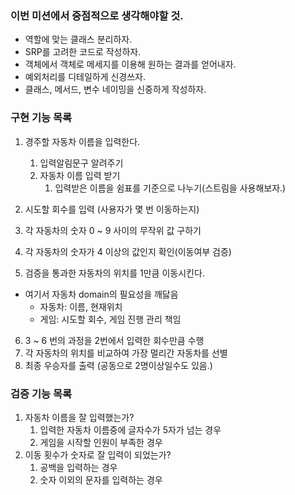 ### 이번 미션에서 중점적으로 생각해야할 것.

- 역할에 맞는 클래스 분리하자.
- SRP를 고려한 코드로 작성하자.
- 객체에서 객체로 메세지를 이용해 원하는 결과를 얻어내자.
- 예외처리를 디테일하게 신경쓰자.
- 클래스, 메서드, 변수 네이밍을 신중하게 작성하자.

### 구현 기능 목록

1. 경주할 자동차 이름을 입력한다.
   1. 입력알림문구 알려주기
   2. 자동차 이름 입력 받기
      1. 입력받은 이름을 쉼표를 기준으로 나누기(스트림을 사용해보자.)

2. 시도할 회수를 입력 (사용자가 몇 번 이동하는지)
3. 각 자동차의 숫자 0 ~ 9 사이의 무작위 값 구하기
4. 각 자동차의 숫자가 4 이상의 값인지 확인(이동여부 검증)
5. 검증을 통과한 자동차의 위치를 1만큼 이동시킨다.

- 여기서 자동차 domain의 필요성을 깨닳음
  - 자동차: 이름, 현재위치
  - 게임: 시도할 회수, 게임 진행 관리 책임

6. 3 ~ 6 번의 과정을 2번에서 입력한 회수만큼 수행
7. 각 자동차의 위치를 비교하여 가장 멀리간 자동차를 선별
8. 최종 우승자를 출력 (공동으로 2명이상일수도 있음.)

### 검증 기능 목록

1. 자동차 이름을 잘 입력했는가?
   1. 입력한 자동차 이름중에 글자수가 5자가 넘는 경우
   2. 게임을 시작할 인원이 부족한 경우
2. 이동 횟수가 숫자로 잘 입력이 되었는가? 
   1. 공백을 입력하는 경우
   2. 숫자 이외의 문자를 입력하는 경우